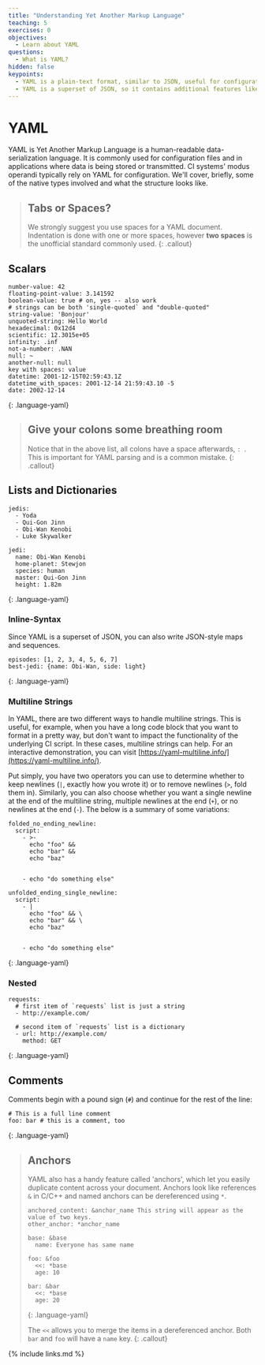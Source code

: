 ```yaml
---
title: "Understanding Yet Another Markup Language"
teaching: 5
exercises: 0
objectives:
  - Learn about YAML
questions:
  - What is YAML?
hidden: false
keypoints:
  - YAML is a plain-text format, similar to JSON, useful for configuration
  - YAML is a superset of JSON, so it contains additional features like comments and anchors, while still supporting JSON.
---
```


<!--iframe width="420" height="263" src="https://www.youtube.com/embed/c2sUhK3pDGo?list=PLKZ9c4ONm-VmmTObyNWpz4hB3Hgx8ZWSb" frameborder="0" allow="accelerometer; autoplay; encrypted-media; gyroscope; picture-in-picture" allowfullscreen></iframe-->
# YAML

YAML is Yet Another Markup Language is a human-readable data-serialization language. It is commonly used for configuration files and in applications where data is being stored or transmitted. CI systems' modus operandi typically rely on YAML for configuration. We'll cover, briefly, some of the native types involved and what the structure looks like.

> ## Tabs or Spaces?
>
> We strongly suggest you use spaces for a YAML document. Indentation is done
> with one or more spaces, however **two spaces** is the unofficial standard
> commonly used.
{: .callout}


## Scalars

~~~
number-value: 42
floating-point-value: 3.141592
boolean-value: true # on, yes -- also work
# strings can be both 'single-quoted` and "double-quoted"
string-value: 'Bonjour'
unquoted-string: Hello World
hexadecimal: 0x12d4
scientific: 12.3015e+05
infinity: .inf
not-a-number: .NAN
null: ~
another-null: null
key with spaces: value
datetime: 2001-12-15T02:59:43.1Z
datetime_with_spaces: 2001-12-14 21:59:43.10 -5
date: 2002-12-14
~~~
{: .language-yaml}

> ## Give your colons some breathing room
>
> Notice that in the above list, all colons have a space afterwards, `: `. This is important for YAML parsing and is a common mistake.
{: .callout}

## Lists and Dictionaries

~~~
jedis:
  - Yoda
  - Qui-Gon Jinn
  - Obi-Wan Kenobi
  - Luke Skywalker

jedi:
  name: Obi-Wan Kenobi
  home-planet: Stewjon
  species: human
  master: Qui-Gon Jinn
  height: 1.82m
~~~
{: .language-yaml}

### Inline-Syntax

Since YAML is a superset of JSON, you can also write JSON-style maps and sequences.

~~~
episodes: [1, 2, 3, 4, 5, 6, 7]
best-jedi: {name: Obi-Wan, side: light}
~~~
{: .language-yaml}

### Multiline Strings

In YAML, there are two different ways to handle multiline strings. This is useful, for example, when you have a long code block that you want to format in a pretty way, but don't want to impact the functionality of the underlying CI script. In these cases, multiline strings can help. For an interactive demonstration, you can visit [https://yaml-multiline.info/](https://yaml-multiline.info/).

Put simply, you have two operators you can use to determine whether to keep newlines (`|`, exactly how you wrote it) or to remove newlines (`>`, fold them in). Similarly, you can also choose whether you want a single newline at the end of the multiline string, multiple newlines at the end (`+`), or no newlines at the end (`-`). The below is a summary of some variations:

~~~
folded_no_ending_newline:
  script:
    - >-
      echo "foo" &&
      echo "bar" &&
      echo "baz"


    - echo "do something else"

unfolded_ending_single_newline:
  script:
    - |
      echo "foo" && \
      echo "bar" && \
      echo "baz"


    - echo "do something else"
~~~
{: .language-yaml}

### Nested

~~~
requests:
  # first item of `requests` list is just a string
  - http://example.com/

  # second item of `requests` list is a dictionary
  - url: http://example.com/
    method: GET
~~~
{: .language-yaml}

## Comments

Comments begin with a pound sign (`#`) and continue for the rest of the line:

~~~
# This is a full line comment
foo: bar # this is a comment, too
~~~
{: .language-yaml}

> ## Anchors
>
> YAML also has a handy feature called 'anchors', which let you easily duplicate content across your document. Anchors look like references `&` in C/C++ and named anchors can be dereferenced using `*`.
>
> ~~~
> anchored_content: &anchor_name This string will appear as the value of two keys.
> other_anchor: *anchor_name
>
> base: &base
>   name: Everyone has same name
>
> foo: &foo
>   <<: *base
>   age: 10
>
> bar: &bar
>   <<: *base
>   age: 20
> ~~~
> {: .language-yaml}
>
> The `<<` allows you to merge the items in a dereferenced anchor. Both `bar` and `foo` will have a `name` key.
{: .callout}

{% include links.md %}

